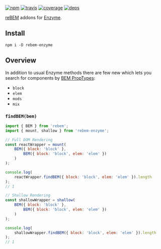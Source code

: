 [![npm](https://img.shields.io/npm/v/rebem-enzyme.svg?style=flat-square)](https://www.npmjs.com/package/rebem-enzyme)
[![travis](http://img.shields.io/travis/rebem/enzyme.svg?style=flat-square)](https://travis-ci.org/rebem/enzyme)
[![coverage](https://img.shields.io/codecov/c/github/rebem/enzyme.svg?style=flat-square)](https://codecov.io/github/rebem/enzyme)
[![deps](https://img.shields.io/gemnasium/rebem/enzyme.svg?style=flat-square)](https://gemnasium.com/rebem/enzyme)

[reBEM](https://github.com/rebem/rebem) addons for [Enzyme](http://airbnb.io/enzyme/).

## Install

```
npm i -D rebem-enzyme
```

## Overview

In addition to usual Enzyme methods there are few new which lets you search for components by [BEM PropTypes](https://github.com/rebem/rebem#bem-proptypes):

* `block`
* `elem`
* `mods`
* `mix`

### `findBEM(bem)`

```js
import { BEM } from 'rebem';
import { mount, shallow } from 'rebem-enzyme';

// Full DOM Rendering
const reactWrapper = mount(
    BEM({ block: 'block' },
        BEM({ block: 'block', elem: 'elem' })
    )
);

console.log(
    reactWrapper.findBEM({ block: 'block', elem: 'elem' }).length
);
// 1

// Shallow Rendering
const shallowWrapper = shallow(
    BEM({ block: 'block' },
        BEM({ block: 'block', elem: 'elem' })
    )
);

console.log(
    shallowWrapper.findBEM({ block: 'block', elem: 'elem' }).length
);
// 1
```
